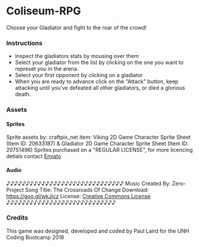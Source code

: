 # Coliseum-RPG

Choose your Gladiator and fight to the roar of the crowd!

### Instructions

* Inspect the gladiators stats by mousing over them
* Select your gladiator from the list by clicking on the one you want to represet you in the arena.
* Select your first opponent by clicking on a gladiator
* When you are ready to advance click on the "Attack" button, keep attacking until you've defeated all other gladiators, or died a glorious death.

### Assets

#### Sprites

Sprite assets by: craftpix_net item: Viking 2D Game Character Sprite Sheet (Item ID: 20633187) & Gladiator 2D Game Character Sprite Sheet (Item ID: 20751496)
Sprites purchased on a "REGULAR LICENSE", for more licencing detials contact [Envato](https://help.market.envato.com "Envato")

#### Audio

♪♪♪♪♪♪♪♪♪♪♪♪♪♪♪♪♪♪♪♪♪♪♪♪♪♪♪♪♪♪
Music Created By: Zero-Project
Song Title: The Crossroads Of Change
Download: https://goo.gl/wkJjcz
License: [Creative Commons License](https://creativecommons.org/licenses/by/3.0/legalcode "Creative Commons License")
♪♪♪♪♪♪♪♪♪♪♪♪♪♪♪♪♪♪♪♪♪♪♪♪♪♪♪♪

### Credits

This game was designed, developed and coded by Paul Laird for the UNH Coding Bootcamp 2018